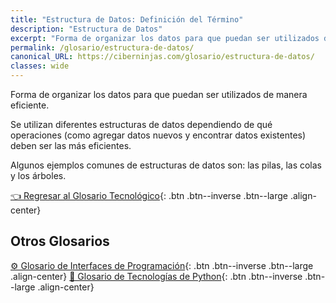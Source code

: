 ```yaml
---
title: "Estructura de Datos: Definición del Término"
description: "Estructura de Datos"
excerpt: "Forma de organizar los datos para que puedan ser utilizados de manera eficiente."
permalink: /glosario/estructura-de-datos/
canonical_URL: https://ciberninjas.com/glosario/estructura-de-datos/
classes: wide
---
```


Forma de organizar los datos para que puedan ser utilizados de manera eficiente.

Se utilizan diferentes estructuras de datos dependiendo de qué operaciones (como agregar datos nuevos y encontrar datos existentes) deben ser las más eficientes.

Algunos ejemplos comunes de estructuras de datos son: las pilas, las colas y los árboles.

[👈 Regresar al Glosario Tecnológico](/glosario/){: .btn .btn--inverse .btn--large .align-center}

<script async src="https://pagead2.googlesyndication.com/pagead/js/adsbygoogle.js"></script>
<ins class="adsbygoogle"
     style="display:block; text-align:center;"
     data-ad-layout="in-article"
     data-ad-format="fluid"
     data-ad-client="ca-pub-9630764103400456"
     data-ad-slot="3229974124"></ins>
<script>
     (adsbygoogle = window.adsbygoogle || []).push({});
</script>

## Otros Glosarios

[⚙ Glosario de Interfaces de Programación](/glosario/completo-interfaces-programacion/){: .btn .btn--inverse .btn--large .align-center}
[🐍 Glosario de Tecnologías de Python](/glosario/completo-tecnologias-python/){: .btn .btn--inverse .btn--large .align-center}